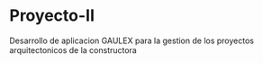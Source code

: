 # Proyecto-II
Desarrollo de aplicacion GAULEX para la gestion de los proyectos arquitectonicos de la constructora
